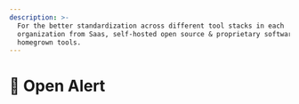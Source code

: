 ```yaml
---
description: >-
  For the better standardization across different tool stacks in each
  organization from Saas, self-hosted open source & proprietary software or
  homegrown tools.
---
```


# 🎵 Open Alert

